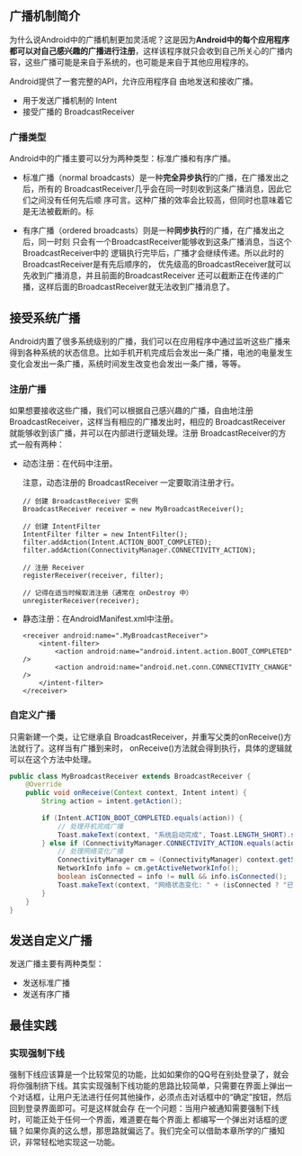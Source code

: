 ## 广播机制简介

为什么说Android中的广播机制更加灵活呢？这是因为**Android中的每个应用程序都可以对自己感兴趣的广播进行注册**，这样该程序就只会收到自己所关心的广播内容，这些广播可能是来自于系统的，也可能是来自于其他应用程序的。

Android提供了一套完整的API，允许应用程序自 由地发送和接收广播。

- 用于发送广播机制的 Intent
- 接受广播的 BroadcastReceiver



### 广播类型

Android中的广播主要可以分为两种类型：标准广播和有序广播。

-  标准广播（normal broadcasts）是一种**完全异步执行**的广播，在广播发出之后，所有的 BroadcastReceiver几乎会在同一时刻收到这条广播消息，因此它们之间没有任何先后顺 序可言。这种广播的效率会比较高，但同时也意味着它是无法被截断的。标

- 有序广播（ordered broadcasts）则是一种**同步执行**的广播，在广播发出之后，同一时刻 只会有一个BroadcastReceiver能够收到这条广播消息，当这个BroadcastReceiver中的 逻辑执行完毕后，广播才会继续传递。所以此时的BroadcastReceiver是有先后顺序的， 优先级高的BroadcastReceiver就可以先收到广播消息，并且前面的BroadcastReceiver 还可以截断正在传递的广播，这样后面的BroadcastReceiver就无法收到广播消息了。





## 接受系统广播

Android内置了很多系统级别的广播，我们可以在应用程序中通过监听这些广播来得到各种系统的状态信息。比如手机开机完成后会发出一条广播，电池的电量发生变化会发出一条广播，系统时间发生改变也会发出一条广播，等等。



### 注册广播

如果想要接收这些广播，我们可以根据自己感兴趣的广播，自由地注册 BroadcastReceiver，这样当有相应的广播发出时，相应的 BroadcastReceiver 就能够收到该广播，并可以在内部进行逻辑处理。注册 BroadcastReceiver的方式一般有两种：

- 动态注册：在代码中注册。

  注意，动态注册的 BroadcastReceiver 一定要取消注册才行。

  ```
  // 创建 BroadcastReceiver 实例
  BroadcastReceiver receiver = new MyBroadcastReceiver();
  
  // 创建 IntentFilter
  IntentFilter filter = new IntentFilter();
  filter.addAction(Intent.ACTION_BOOT_COMPLETED);
  filter.addAction(ConnectivityManager.CONNECTIVITY_ACTION);
  
  // 注册 Receiver
  registerReceiver(receiver, filter);
  
  // 记得在适当时候取消注册（通常在 onDestroy 中）
  unregisterReceiver(receiver);
  ```

- 静态注册：在AndroidManifest.xml中注册。

  ```
  <receiver android:name=".MyBroadcastReceiver">
      <intent-filter>
          <action android:name="android.intent.action.BOOT_COMPLETED" />
          <action android:name="android.net.conn.CONNECTIVITY_CHANGE" />
      </intent-filter>
  </receiver>
  ```

  



### 自定义广播

只需新建一个类，让它继承自 BroadcastReceiver，并重写父类的onReceive()方法就行了。这样当有广播到来时， onReceive()方法就会得到执行，具体的逻辑就可以在这个方法中处理。

```java
public class MyBroadcastReceiver extends BroadcastReceiver {
    @Override
    public void onReceive(Context context, Intent intent) {
        String action = intent.getAction();
        
        if (Intent.ACTION_BOOT_COMPLETED.equals(action)) {
            // 处理开机完成广播
            Toast.makeText(context, "系统启动完成", Toast.LENGTH_SHORT).show();
        } else if (ConnectivityManager.CONNECTIVITY_ACTION.equals(action)) {
            // 处理网络变化广播
            ConnectivityManager cm = (ConnectivityManager) context.getSystemService(Context.CONNECTIVITY_SERVICE);
            NetworkInfo info = cm.getActiveNetworkInfo();
            boolean isConnected = info != null && info.isConnected();
            Toast.makeText(context, "网络状态变化: " + (isConnected ? "已连接" : "已断开"), Toast.LENGTH_SHORT).show();
        }
    }
}
```





## 发送自定义广播

发送广播主要有两种类型：

- 发送标准广播
- 发送有序广播







## 最佳实践

### 实现强制下线

强制下线应该算是一个比较常见的功能，比如如果你的QQ号在别处登录了，就会将你强制挤下线。其实实现强制下线功能的思路比较简单，只需要在界面上弹出一个对话框，让用户无法进行任何其他操作，必须点击对话框中的“确定”按钮，然后回到登录界面即可。可是这样就会存 在一个问题：当用户被通知需要强制下线时，可能正处于任何一个界面，难道要在每个界面上 都编写一个弹出对话框的逻辑？如果你真的这么想，那思路就偏远了。我们完全可以借助本章所学的广播知识，非常轻松地实现这一功能。